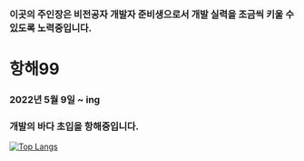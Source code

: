 
### 이곳의 주인장은 비전공자 개발자 준비생으로서 개발 실력을 조금씩 키울 수 있도록 노력중입니다. 

# 항해99
### 2022년 5월 9일 ~ ing 
### 개발의 바다 초입을 항해중입니다.


[![Top Langs](https://github-readme-stats.vercel.app/api/top-langs/?username=anuraghazra&layout=compact)](https://github.com/anuraghazra/github-readme-stats)
